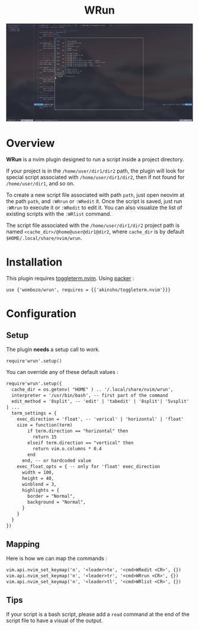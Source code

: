 <!-- panvimdoc-ignore-start -->

<h1 align="center">
  WRun
</h1>

![WRun](assets/wrun.png)

# Overview

<b>WRun</b> is a nvim plugin designed to run a script inside a project directory.

If your project is in the `/home/user/dir1/dir2` path, the plugin will look for special script associated with `/home/user/dir1/dir2`, then if not found for `/home/user/dir1`, and so on.

To create a new script file associated with path `path`, just open neovim at the path `path`, and `:WRrun` or `:WRedit` it. Once the script is saved, just run `:WRrun` to execute it or `:WRedit` to edit it. You can also visualize the list of existing scripts with the `:WRlist` command.

The script file associated with the `/home/user/dir1/dir2` project path is named `<cache_dir>/@home@user@dir1@dir2`, where `cache_dir` is by default `$HOME/.local/share/nvim/wrun`.


# Installation

This plugin requires [toggleterm.nvim](https://github.com/akinsho/toggleterm.nvim). Using [packer](https://github.com/wbthomason/packer.nvim) :

```
use {'wombozo/wrun', requires = {{'akinsho/toggleterm.nvim'}}}
```

# Configuration

## Setup

The plugin <b>needs</b> a setup call to work.

```
require'wrun'.setup()
```

You can override any of these default values :

```
require'wrun'.setup({
  cache_dir = os.getenv( "HOME" ) .. '/.local/share/nvim/wrun',
  interpreter = '/usr/bin/bash', -- first part of the command
  edit_method = '8split', -- 'edit' | 'tabedit' | '8split'| '5vsplit' | ...
  term_settings = {
    exec_direction = 'float', -- 'verical' | 'horizontal' | 'float'
    size = function(term)
        if term.direction == "horizontal" then
          return 15
        elseif term.direction == "vertical" then
          return vim.o.columns * 0.4
        end
      end, -- or hardcoded value
    exec_float_opts = { -- only for 'float' exec_direction
      width = 100,
      height = 40,
      winblend = 3,
      highlights = {
        border = "Normal",
        background = "Normal",
      }
    }
  }
})
```

## Mapping

Here is how we can map the commands :
  
``` 
vim.api.nvim_set_keymap('n', '<leader>te', '<cmd>WRedit <CR>', {})
vim.api.nvim_set_keymap('n', '<leader>tr', '<cmd>WRrun <CR>', {})
vim.api.nvim_set_keymap('n', '<leader>tl', '<cmd>WRlist <CR>', {})
```

## Tips

If your script is a bash script, please add a `read` command at the end of the script file to have a visual of the output.

